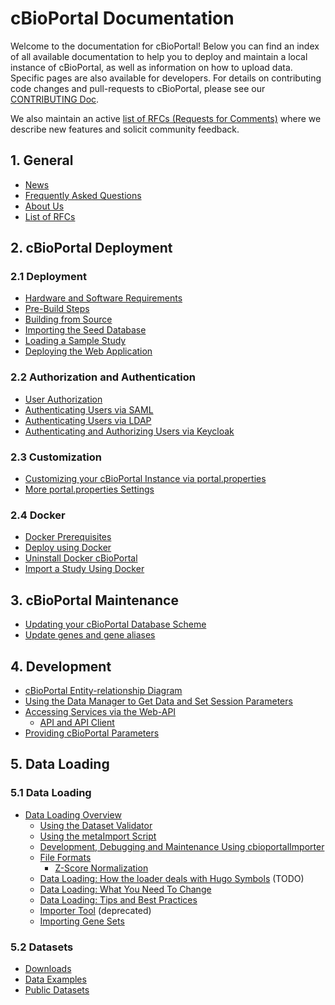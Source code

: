 # cBioPortal Documentation

Welcome to the documentation for cBioPortal! Below you can find an index of all available documentation to help you to deploy and maintain a local instance of cBioPortal, as well as information on how to upload data. Specific pages are also available for developers. For details on contributing code changes and pull-requests to cBioPortal, please see our [CONTRIBUTING Doc](https://github.com/cBioPortal/cbioportal/blob/master/CONTRIBUTING.md).

We also maintain an active [list of RFCs (Requests for Comments)](RFC-List.md) where we describe new features and solicit community feedback.


## 1. General
* [News](News.md)
* [Frequently Asked Questions](FAQ.md)
* [About Us](About-Us.md)
* [List of RFCs](RFC-List.md)

## 2. cBioPortal Deployment
### 2.1 Deployment
* [Hardware and Software Requirements](System-Requirements.md)
* [Pre-Build Steps](Pre-Build-Steps.md)
* [Building from Source](Build-from-Source.md)
* [Importing the Seed Database](Import-the-Seed-Database.md)
* [Loading a Sample Study](Load-Sample-Cancer-Study.md)  
* [Deploying the Web Application](Deploying.md)

### 2.2 Authorization and Authentication
* [User Authorization](User-Authorization.md)
* [Authenticating Users via SAML](Authenticating-Users-via-SAML.md)
* [Authenticating Users via LDAP](Authenticating-Users-via-LDAP.md)
* [Authenticating and Authorizing Users via Keycloak](Authenticating-Users-via-keycloak-SAML.md)

### 2.3 Customization 
* [Customizing your cBioPortal Instance via portal.properties](Customizing-your-instance-of-cBioPortal.md)
* [More portal.properties Settings](portal.properties-Reference.md)

### 2.4 Docker
* [Docker Prerequisites](Docker-Prerequisites.md)
* [Deploy using Docker](Deploy-Using-Docker.md)
* [Uninstall Docker cBioPortal](Uninstall-Docker-cBioPortal.md)
* [Import a Study Using Docker](Import-Study-Using-Docker.md)

## 3. cBioPortal Maintenance
* [Updating your cBioPortal Database Scheme](Updating-your-cBioPortal-installation.md)
* [Update genes and gene aliases](Updating-gene-and-gene_alias-tables.md)

## 4. Development      
* [cBioPortal Entity-relationship Diagram](cBioPortal-ER-Diagram.md)
* [Using the Data Manager to Get Data and Set Session Parameters](Data-Manager.md)
* [Accessing Services via the Web-API](cBioPortal-Web-API.md)
   * [API and API Client](The-API-and-API-Client-[Beta].md)
* [Providing cBioPortal Parameters](providing-cBioPortal-parameters.md)

## 5. Data Loading
### 5.1 Data Loading
* [Data Loading Overview](Data-Loading.md)
   * [Using the Dataset Validator](Using-the-dataset-validator.md)
   * [Using the metaImport Script](Using-the-metaImport-script.md)
   * [Development, Debugging and Maintenance Using cbioportalImporter](Development,-debugging-and-maintenance-mode-using-cbioportalImporter.md)
   * [File Formats](File-Formats.md)
       * [Z-Score Normalization](Z-Score-normalization-script.md)
   * [Data Loading: How the loader deals with Hugo Symbols](Data-Loading-How-the-loader-deals-with-Hugo-symbols.md) (TODO)    
   * [Data Loading: What You Need To Change](Data-Loading-What-You-Need-To-Change.md)
   * [Data Loading: Tips and Best Practices](Data-Loading-Tips-and-Best-Practices.md)
   * [Importer Tool](Importer-Tool.md) (deprecated)
   * [Importing Gene Sets](Import-Gene-Sets.md)

### 5.2 Datasets
* [Downloads](Downloads.md)
* [Data Examples](Data-Examples.md)
* [Public Datasets](Public-datasets.md)

